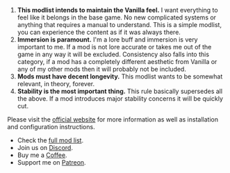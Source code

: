 1. **This modlist intends to maintain the Vanilla feel.** I want everything to feel like it belongs in the base game. No new complicated systems or anything that requires a manual to understand. This is a simple modlist, you can experience the content as if it was always there.
2. **Immersion is paramount.** I'm a lore buff and immersion is very important to me. If a mod is not lore accurate or takes me out of the game in any way it will be excluded. Consistency also falls into this category, if a mod has a completely different aesthetic from Vanilla or any of my other mods then it will probably not be included.  
3. **Mods must have decent longevity.** This modlist wants to be somewhat relevant, in theory, forever.  
4. **Stability is the most important thing.** This rule basically supersedes all the above. If a mod introduces major stability concerns it will be quickly cut.

Please visit the [official website](https://pierredespereaux.github.io/Keizaal/) for more information as well as installation and configuration instructions.

  - Check the [full mod list](https://loadorderlibrary.com/lists/keizaal-2).
  - Join us on [Discord](https://discord.gg/eYZJFP8).
  - Buy me a [Coffee](https://ko-fi.com/pierredespereaux).
  - Support me on [Patreon](https://www.patreon.com/user?u=16914107).
